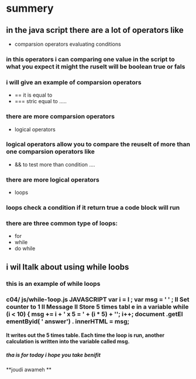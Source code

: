 # summery
## in the java script there are a lot of operators like
- comparsion operators evaluating conditions
### in this operators i can comparing one value in the script to what you expect it might the ruselt will be boolean true or fals
### i will give an example of comparsion operators
- == it is equal to 
- === stric equal to .....
### there are more comparsion operators
- logical operators
### logical operators allow you to compare the reuselt of more than one comparsion operators like
- && to test more than condition ....
### there are more logical operators
- loops
### loops check a condition if it return true a code block will run
### there are three common type of loops:
- for
- while
-  do while
## i wil ltalk about using while loobs
### this is an example of while loops
### c04/ js/while-1oop.js JAVASCRIPT var i = l ; var msg = ' ' ; II Set counter to 1 II Message II Store 5 times tabl e in a variable while (i < 10) { msg += i + ' x 5 = ' + (i * 5) + ''; i++; document .getEl ementByid( ' answer') . innerHTML = msg;
#### It writes out the 5 times table. Each time the loop is run, another calculation is written into the variable called msg.
##### tha is for today i hope you take benifit
**joudi awameh ** 
